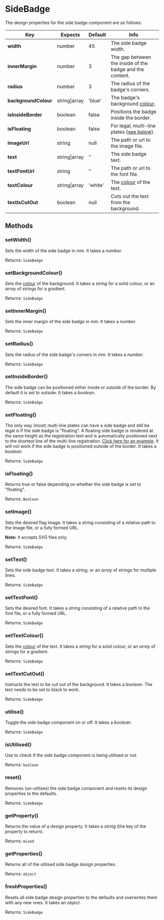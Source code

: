 # SideBadge

The design properties for the side badge component are as follows:

| Key | Expects | Default | Info |
| --- | --- | --- | --- |
| **width** | number | 45 | The side badge width. |
| **innerMargin** | number | 3 | The gap between the inside of the badge and the content. |
| **radius** | number | 3 | The radius of the badge's corners. |
| **backgroundColour** | string\|array | 'blue' | The badge's background [colour](/other/colour.md). |
| **isInsideBorder** | boolean | false | Positions the badge inside the border. |
| **isFloating** | boolean | false | For legal, multi-line plates ([see below](#setfloating)). |
| **imageUrl** | string | null | The path or url to the image file. |
| **text** | string\|array | '' | The side badge text. |
| **textFontUrl** | string | '' | The path or url to the font file. |
| **textColour** | string\|array | 'white' | The [colour](/other/colour.md) of the text. |
| **textIsCutOut** | boolean | null | Cuts out the text from the background.  |

## Methods <!-- {docsify-ignore} -->

### setWidth()

Sets the width of the side badge in mm. It takes a *number*.

Returns: `SideBadge`

### setBackgroundColour()

Sets the [colour](/other/colour.md) of the background. It takes a *string* for a solid colour, or an *array* of strings for a gradient.

Returns: `SideBadge`

### setInnerMargin()

Sets the inner margin of the side badge in mm. It takes a *number*.

Returns: `SideBadge`

### setRadius()

Sets the radius of the side badge's corners in mm. It takes a *number*.

Returns: `SideBadge`

### setInsideBorder()

The side badge can be positioned either inside or outside of the border. By default it is set to outside. It takes a *boolean*.

Returns: `SideBadge`

### setFloating()

The only way (most) multi-line plates can have a side badge and still be legal is if the side badge is "floating". A floating side badge is rendered at the same height as the registration text and is automatically positioned next to the shortest line of the multi-line registration. [Click here for an example](/examples/squares#standard-car-square-with-border-and-floating-side-badge). It will not work if the side badge is positioned outside of the border. It takes a *boolean*.

Returns: `SideBadge`

### isFloating()

Returns true or false depending on whether the side badge is set to "floating".

Returns: `Boolean`

### setImage()

Sets the desired flag image. It takes a *string* consisting of a relative path to the image file, or a fully formed URL.

**Note:** it accepts SVG files only.

Returns: `SideBadge`

### setText()

Sets the side badge text. It takes a *string*, or an *array* of strings for multiple lines.

Returns: `SideBadge`

### setTextFont()

Sets the desired font. It takes a *string* consisting of a relative path to the font file, or a fully formed URL.

Returns: `SideBadge`

### setTextColour()

Sets the [colour](/other/colour.md) of the text. It takes a *string* for a solid colour, or an *array* of strings for a gradient.

Returns: `SideBadge`

### setTextCutOut()

Instructs the text to be cut out of the background. It takes a *boolean*. The text needs to be set to black to work.

Returns: `SideBadge`

### utilise()

Toggle the side badge component on or off. It takes a *boolean*.

Returns: `SideBadge`

### isUtilised()

Use to check if the side badge component is being utilised or not.

Returns: `boolean`

### reset()

Removes (un-utilises) the side badge component and resets its design properties to the defaults.

Returns: `SideBadge`

### getProperty()

Returns the value of a design property. It takes a *string* (the key of the property to return).

Returns: `mixed`

### getProperties()

Returns all of the utilised side badge design properties.

Returns: `object`

### freshProperties()

Resets all side badge design properties to the defaults and overwrites them with any new ones. It takes an *object*.

Returns: `SideBadge`